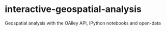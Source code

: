 # interactive-geospatial-analysis
Geospatial analysis with the OAlley API, IPython notebooks and open-data
